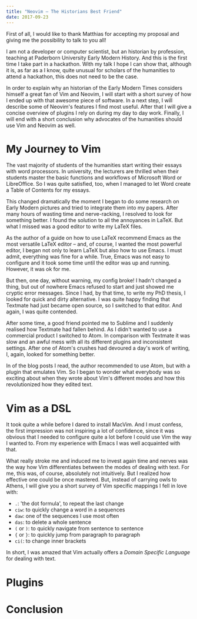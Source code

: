 ```yaml
---
title: "Neovim – The Historians Best Friend"
date: 2017-09-23
---
```


First of all, I would like to thank Matthias for accepting my proposal and giving me the possibility to talk to you all!

I am not a developer or computer scientist, but an historian by profession, teaching at Paderborn University Early Modern History. And this is the first time I take part in a hackathon. With my talk I hope I can show that, although it is, as far as a I know, quite unusual for scholars of the humanities to attend a hackathon, this does not need to be the case.

In order to explain why an historian of the Early Modern Times considers himself a great fan of Vim and Neovim, I will start with a short survey of how I ended up with that awesome piece of software.
In a next step, I will describe some of Neovim's features I find most useful.
After that I will give a concise overview of plugins I rely on during my day to day work.
Finally, I will end with a short conclusion why advocates of the humanities should use Vim and Neovim as well.


# My Journey to Vim

The vast majority of students of the humanities start writing their essays with word processors. In university, the lecturers are thrilled when their students master the basic functions and workflows of Microsoft Word or LibreOffice. So I was quite satisfied, too, when I managed to let Word create a Table of Contents for my essays.

This changed dramatically the moment I began to do some research on Early Modern pictures and tried to integrate them into my papers. After many hours of wasting time and nerve-racking, I resolved to look for something better. I found the solution to all the annoyances in LaTeX. But what I missed was a good editor to write my LaTeX files.

As the author of a guide on how to use LaTeX recommend Emacs as the most versatile LaTeX editor – and, of course, I wanted the most powerful editor, I began not only to learn LaTeX but also how to use Emacs. I must admit, everything was fine for a while. True, Emacs was not easy to configure and it took some time until the editor was up and running. However, it was ok for me.

But then, one day, without warning, my config broke! I hadn't changed a thing, but out of nowhere Emacs refused to start and just showed me cryptic error messages. Since I had, by that time, to write my PhD thesis, I looked for quick and dirty alternative. I was quite happy finding that Textmate had just became open source, so I switched to that editor. And again, I was quite contended.

After some time, a good friend pointed me to Sublime and I suddenly realised how Textmate had fallen behind. As I didn't wanted to use a commercial product I switched to Atom. In comparison with Textmate it was slow and an awful mess with all its different plugins and inconsistent settings. After one of Atom's crushes had devoured a day's work of writing, I, again, looked for something better.

In of the blog posts I read, the author recommended to use Atom, but with a plugin that emulates Vim. So I began to wonder what everybody was so exciting about when they wrote about Vim's different modes and how this revolutionized how they edited text.


# Vim as a DSL

It took quite a while before I dared to install MacVim. And I must confess, the first impression was not inspiring a lot of confidence, since it was obvious that I needed to configure quite a lot before I could use Vim the way I wanted to. From my experience with Emacs I was well acquainted with that.

What really stroke me and induced me to invest again time and nerves was the way how Vim differentiates between the modes of dealing with text. For me, this was, of course, absolutely not intuitively. But I realized how effective one could be once mastered. But, instead of carrying owls to Athens, I will give you a short survey of Vim specific mappings I fell in love with:

* `.`: 'the dot formula', to repeat the last change
* `ciw`: to quickly change a word in a sequences
* `daw`: one of the sequences I use most often
* `das`: to delete a whole sentence
* `(` or `)`: to quickly navigate from sentence to sentence
* `{` or `}`: to quickly jump from paragraph to paragraph
* `ci(`: to change inner brackets

In short, I was amazed that Vim actually offers a *Domain Specific Language* for dealing with text.

# Plugins

# Conclusion
